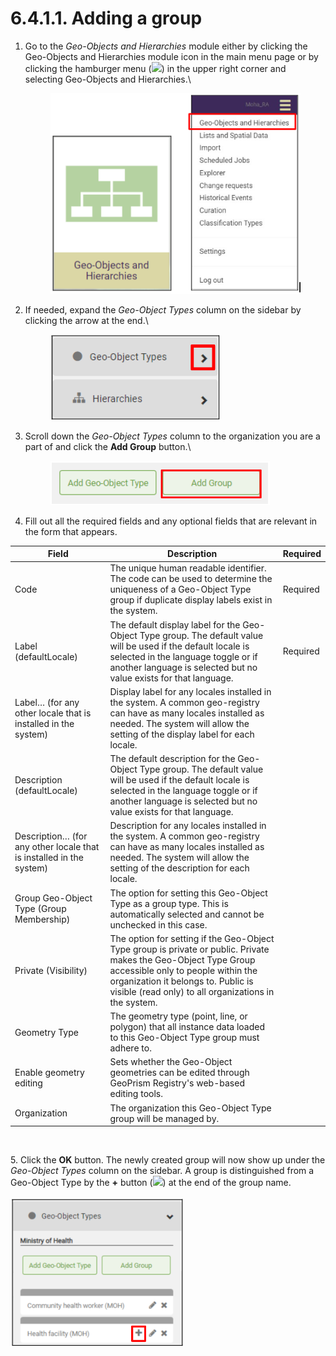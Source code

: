 # 6.4.1.1. Adding a group

1.  Go to the _Geo-Objects and Hierarchies_ module either by clicking the Geo-Objects and Hierarchies module icon in the main menu page or by clicking the hamburger menu (![](https://lh3.googleusercontent.com/iuPmL\_Z1smFoRNK34qpVh9--96pLjj8A-P4QdCAlpcvxkSIfD3bihusMrW6MlenmddHse4DMtkIfNaLzts2tH95aM8vei5RBC6-FuLkbYRi4j4V9LiSgid0KfK2wPUgPo-Oim\_IF7FqvJW8Ck-ESi0sPLJ2Hi6rets24LbXMhLUD7h3zOJePImZz)) in the upper right corner and selecting Geo-Objects and Hierarchies.\


    <figure><img src="../../../../../.gitbook/assets/image (5) (1).png" alt=""><figcaption></figcaption></figure>
2.  If needed, expand the _Geo-Object Types_ column on the sidebar by clicking the arrow at the end.\


    <figure><img src="../../../../../.gitbook/assets/image (4) (1) (1).png" alt=""><figcaption></figcaption></figure>
3.  Scroll down the _Geo-Object Types_ column to the organization you are a part of and click the **Add Group** button.\


    <figure><img src="../../../../../.gitbook/assets/image (3) (1) (1).png" alt=""><figcaption></figcaption></figure>
4. Fill out all the required fields and any optional fields that are relevant in the form that appears.

| Field                                                               | Description                                                                                                                                                                                                                                          | Required |
| ------------------------------------------------------------------- | ---------------------------------------------------------------------------------------------------------------------------------------------------------------------------------------------------------------------------------------------------- | -------- |
| Code                                                                | The unique human readable identifier. The code can be used to determine the uniqueness of a Geo-Object Type group if duplicate display labels exist in the system.                                                                                   | Required |
| Label (defaultLocale)                                               | The default display label for the Geo-Object Type group. The default value will be used if the default locale is selected in the language toggle or if another language is selected but no value exists for that language.                           | Required |
| Label… (for any other locale that is installed in the system)       | Display label for any locales installed in the system. A common geo-registry can have as many locales installed as needed. The system will allow the setting of the display label for each locale.                                                   |          |
| Description (defaultLocale)                                         | The default description for the Geo-Object Type group. The default value will be used if the default locale is selected in the language toggle or if another language is selected but no value exists for that language.                             |          |
| Description… (for any other locale that is installed in the system) | Description for any locales installed in the system. A common geo-registry can have as many locales installed as needed. The system will allow the setting of the description for each locale.                                                       |          |
| Group Geo-Object Type (Group Membership)                            | The option for setting this Geo-Object Type as a group type. This is automatically selected and cannot be unchecked in this case.                                                                                                                    |          |
| Private (Visibility)                                                | The option for setting if the Geo-Object Type group is private or public. Private makes the Geo-Object Type Group accessible only to people within the organization it belongs to. Public is visible (read only) to all organizations in the system. |          |
| Geometry Type                                                       | The geometry type (point, line, or polygon) that all instance data loaded to this Geo-Object Type group must adhere to.                                                                                                                              |          |
| Enable geometry editing                                             | Sets whether the Geo-Object geometries can be edited through GeoPrism Registry's web-based editing tools.                                                                                                                                            |          |
| Organization                                                        | The organization this Geo-Object Type group will be managed by.                                                                                                                                                                                      |          |

<figure><img src="https://lh3.googleusercontent.com/DWx50Sipzjq4Oddh9w1bM1_qnDFQbsX_t_9WaoNBF7r5qVWLwUFOmx6de-kWpgW1RPLWNZjUqNo7p8TKtPlA_j41xvpPbsr3E-UvVpN-Z8wG4q77DOYQM-4vHi19fLeaDW83oa-7NbLcdDLfcEzjBxRAFZ2YStw2mXvGGNrWseiRdmxL-XoYnN8O" alt=""><figcaption></figcaption></figure>

5\. Click the **OK** button. The newly created group will now show up under the _Geo-Object Types_ column on the sidebar. A group is distinguished from a Geo-Object Type by the **+** button (![](https://lh3.googleusercontent.com/oA1JGDvIRjYWJbkQ6qnzwRzidAIp3crvNXzq9QGZiEcU-Ds\_Ip32UH75jwICYZvIN6-eC2Eejc6pbFWAd2RQUFto26bBQOdC-u7FCxBBurtg4lFRmgBYuuphrlRhSwQB-1UtTuE\_ILfJhnyZ9wWuwrkP-NQ4wFT1Vptl-pKt1OT\_Neaf6OuH3B6k)) at the end of the group name.\
\
![](<../../../../../.gitbook/assets/image (11) (1) (1).png>)
